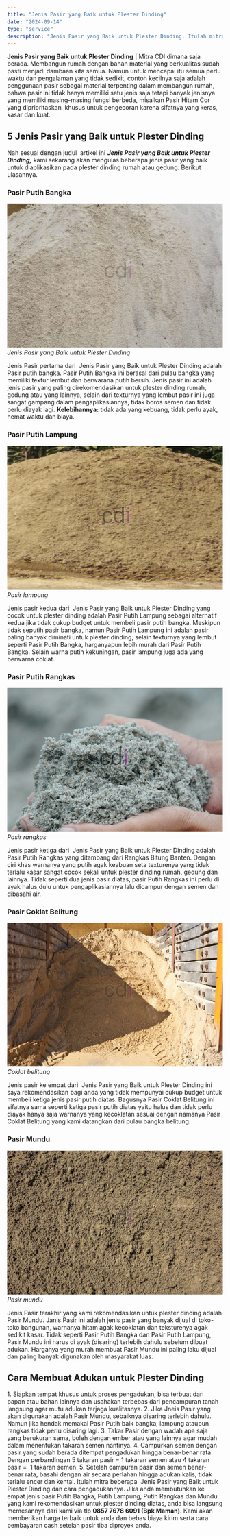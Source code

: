 ```yaml
---
title: "Jenis Pasir yang Baik untuk Plester Dinding"
date: "2024-09-14"
type: "service"
description: "Jenis Pasir yang Baik untuk Plester Dinding. Itulah mitra beberapa  Jenis Pasir yang Baik untuk Plester Dinding dan cara pengadukannya. Jika anda membutuhka..."
---
```


**Jenis Pasir yang Baik untuk Plester Dinding** | Mitra CDI dimana saja berada. Membangun rumah dengan bahan material yang berkualitas sudah pasti menjadi dambaan kita semua. Namun untuk mencapai itu semua perlu waktu dan pengalaman yang tidak sedikit, contoh kecilnya saja adalah penggunaan pasir sebagai material terpenting dalam membangun rumah, bahwa pasir ini tidak hanya memiliki satu jenis saja tetapi banyak jenisnya yang memiliki masing-masing fungsi berbeda, misalkan Pasir Hitam Cor yang diprioritaskan  khusus untuk pengecoran karena sifatnya yang keras, kasar dan kuat.

 ## 5 Jenis Pasir yang Baik untuk Plester Dinding
    
Nah sesuai dengan judul  artikel ini _**Jenis Pasir yang Baik untuk Plester Dinding,**_ kami sekarang akan mengulas beberapa jenis pasir yang baik untuk diaplikasikan pada plester dinding rumah atau gedung. Berikut ulasannya.

### Pasir Putih Bangka
    
![Jenis Pasir yang Baik untuk Plester Dinding](/images/blog/plester-bangka.jpg)
*Jenis Pasir yang Baik untuk Plester Dinding*

Jenis Pasir pertama dari  Jenis Pasir yang Baik untuk Plester Dinding adalah Pasir putih bangka. Pasir Putih Bangka ini berasal dari pulau bangka yang memiliki textur lembut dan berwarana putih bersih. Jenis pasir ini adalah jenis pasir yang paling direkomendasikan untuk plester dinding rumah, gedung atau yang lainnya, selain dari texturnya yang lembut pasir ini juga sangat gampang dalam pengaplikasiannya, tidak boros semen dan tidak perlu diayak lagi. **Kelebihannya:** tidak ada yang kebuang, tidak perlu ayak, hemat waktu dan biaya.

### Pasir Putih Lampung
    
![Pasir lampung](/images/blog/pasir-lampung.jpg)
*Pasir lampung*

Jenis pasir kedua dari  Jenis Pasir yang Baik untuk Plester Dinding yang cocok untuk plester dinding adalah Pasir Putih Lampung sebagai alternatif kedua jika tidak cukup budget untuk membeli pasir putih bangka. Meskipun tidak seputih pasir bangka, namun Pasir Putih Lampung ini adalah pasir paling banyak diminati untuk plester dinding, selain texturnya yang lembut seperti Pasir Putih Bangka, harganyapun lebih murah dari Pasir Putih Bangka. Selain warna putih kekuningan, pasir lampung juga ada yang berwarna coklat.

### Pasir Putih Rangkas
    
![Pasir rangkas](/images/blog/pasir-rangkas-3.jpg)
*Pasir rangkas*

Jenis pasir ketiga dari  Jenis Pasir yang Baik untuk Plester Dinding adalah Pasir Putih Rangkas yang ditambang dari Rangkas Bitung Banten. Dengan ciri khas warnanya yang putih agak keabuan seta texturenya yang tidak terlalu kasar sangat cocok sekali untuk plester dinding rumah, gedung dan lainnya. Tidak seperti dua jenis pasir diatas, pasir Putih Rangkas ini perlu di ayak halus dulu untuk pengaplikasiannya lalu dicampur dengan semen dan dibasahi air.

### Pasir Coklat Belitung
    
![Pasir coklat](/images/blog/coklat-belitung.jpg)
*Coklat belitung*

Jenis pasir ke empat dari  Jenis Pasir yang Baik untuk Plester Dinding ini saya rekomendasikan bagi anda yang tidak mempunyai cukup budget untuk membeli ketiga jenis pasir putih diatas. Bagusnya Pasir Coklat Belitung ini sifatnya sama seperti ketiga pasir putih diatas yaitu halus dan tidak perlu diayak hanya saja warnanya yang kecoklatan sesuai dengan namanya Pasir Coklat Belitung yang kami datangkan dari pulau bangka belitung.

### Pasir Mundu
    
![Pasir mundu](/images/blog/pasir-mundu.jpg)
*Pasir mundu*

Jenis Pasir terakhir yang kami rekomendasikan untuk plester dinding adalah Pasir Mundu. Janis Pasir ini adalah jenis pasir yang banyak dijual di toko-toko bangunan, warnanya hitam agak kecoklatan dan teksturenya agak sedikit kasar. Tidak seperti Pasir Putih Bangka dan Pasir Putih Lampung, Pasir Mundu ini harus di ayak (disaring) terlebih dahulu sebelum dibuat adukan. Harganya yang murah membuat Pasir Mundu ini paling laku dijual dan paling banyak digunakan oleh masyarakat luas.


 ## Cara Membuat Adukan untuk Plester Dinding
    
1\. Siapkan tempat khusus untuk proses pengadukan, bisa terbuat dari papan atau bahan lainnya dan usahakan terbebas dari pencampuran tanah langsung agar mutu adukan terjaga kualitasnya.
2\. Jika Jneis Pasir yang akan digunakan adalah Pasir Mundu, sebaiknya disaring terlebih dahulu. Namun jika hendak memakai Pasir Putih baik bangka, lampung ataupun rangkas tidak perlu disaring lagi.
3\. Takar Pasir dengan wadah apa saja yang berukuran sama, boleh dengan ember atau yang lainnya agar mudah dalam menentukan takaran semen nantinya.
4\. Campurkan semen dengan pasir yang sudah berada ditempat pengadukan hingga benar-benar rata. Dengan perbandingan 5 takaran pasir = 1 takaran semen atau 4 takaran pasir =  1 takaran semen.
5\. Setelah campuran pasir dan semen benar-benar rata, basahi dengan air secara perlahan hingga adukan kalis, tidak terlalu encer dan kental.
Itulah mitra beberapa  Jenis Pasir yang Baik untuk Plester Dinding dan cara pengadukannya. Jika anda membutuhkan ke empat jenis pasir Putih Bangka, Putih Lampung, Putih Rangkas dan Mundu yang kami rekomendasikan untuk plester dinding diatas, anda bisa langsung memesannya dari kami via tlp **0857 7678 6091 (Bpk Maman)**. Kami akan memberikan harga terbaik untuk anda dan bebas biaya kirim serta cara pembayaran cash setelah pasir tiba diproyek anda.
